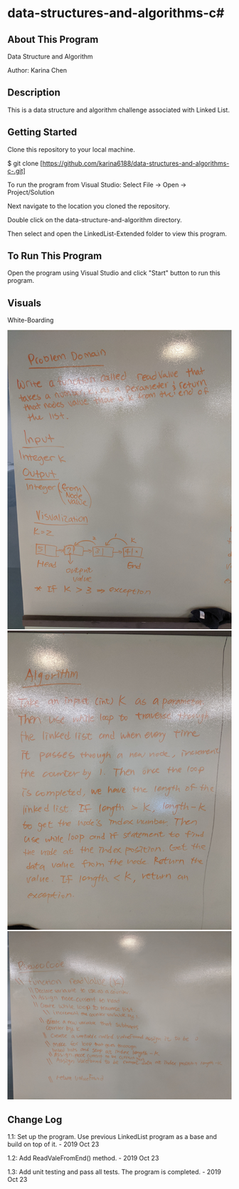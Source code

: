 # data-structures-and-algorithms-c#

## About This Program
Data Structure and Algorithm

Author: Karina Chen

## Description
This is a data structure and algorithm challenge associated with Linked List.

## Getting Started
Clone this repository to your local machine.

$ git clone [https://github.com/karina6188/data-structures-and-algorithms-c-.git]

To run the program from Visual Studio:
Select File -> Open -> Project/Solution

Next navigate to the location you cloned the repository.

Double click on the data-structure-and-algorithm directory.

Then select and open the LinkedList-Extended folder to view this program.

## To Run This Program
Open the program using Visual Studio and click "Start" button to run this program.

## Visuals

White-Boarding

![Alt whiteboarding capture](/Assets/code07_1.jpg)
![Alt whiteboarding capture](/Assets/code07_2.jpg)
![Alt whiteboarding capture](/Assets/code07_3.jpg)

## Change Log

1.1: Set up the program. Use previous LinkedList program as a base and build on top of it. - 2019 Oct 23

1.2: Add ReadValeFromEnd() method. - 2019 Oct 23

1.3: Add unit testing and pass all tests. The program is completed. - 2019 Oct 23


